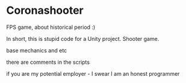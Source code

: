 # Coronashooter
FPS game, about historical period :) 

In short, this is stupid code for a Unity project. Shooter game.

base mechanics and etc


there are comments in the scripts

if you are my potential employer - I swear I am an honest programmer
